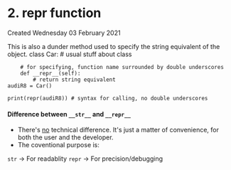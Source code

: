 # 2. repr function
Created Wednesday 03 February 2021

This is also a dunder method used to specify the string equivalent of the object.
	class Car:
		# usual stuff about class
		
		# for specifying, function name surrounded by double underscores
		def __repr__(self):
			# return string equivalent
	audiR8 = Car()
	
	print(repr(audiR8)) # syntax for calling, no double underscores


#### Difference between ``__str__`` and ``__repr__``

* There's [no](https://www.geeksforgeeks.org/str-vs-repr-in-python/) technical difference. It's just a matter of convenience, for both the user and the developer.
* The coventional purpose is:

``str`` → For readablity
``repr`` → For precision/debugging

